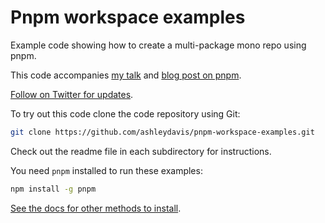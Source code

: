 # Pnpm workspace examples

Example code showing how to create a multi-package mono repo using pnpm.

This code accompanies [my talk](https://www.youtube.com/watch?v=FBRUxdmujdo) and [blog post on pnpm](https://www.codecapers.com.au/pnpm-workspaces/). 

[Follow on Twitter for updates](https://twitter.com/codecapers).

To try out this code clone the code repository using Git:

```bash
git clone https://github.com/ashleydavis/pnpm-workspace-examples.git
```

Check out the readme file in each subdirectory for instructions.

You need `pnpm` installed to run these examples:

```bash
npm install -g pnpm
```

[See the docs for other methods to install](https://pnpm.io/installation).
